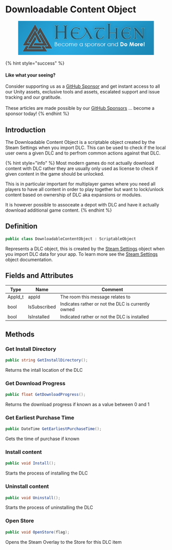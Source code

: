 # Downloadable Content Object

<figure><img src="../../../../.gitbook/assets/512x128 Sponsor Banner.png" alt="Become a sponsor and Do More"><figcaption></figcaption></figure>

{% hint style="success" %}
#### Like what your seeing?

Consider supporting us as a [GitHub Sponsor](../../../../become-a-sponsor.md) and get instant access to all our Unity assets, exclusive tools and assets, escalated support and issue tracking and our gratitude.\
\
These articles are made possible by our [GitHub Sponsors](https://github.com/sponsors/heathen-engineering) ... become a sponsor today!
{% endhint %}

## Introduction

The Downloadable Content Object is a scriptable object created by the Steam Settings when you import DLC. This can be used to check if the local user owns a given DLC and to perfrom common actions against that DLC.

{% hint style="info" %}
Most modern games do not actually download content with DLC rather they are usually only used as license to check if given content in the game should be unlocked.



This is in particular important for multiplayer games where you need all players to have all content in order to play together but want to lock/unlock content based on ownership of DLC aka expansions or modules.



It is however possible to assoceate a depot with DLC and have it actually download additional game content.
{% endhint %}

## Definition

```csharp
public class DownloadableContentObject : ScriptableObject
```

Represents a DLC object, this is created by the [Steam Settings](steam-settings/) object when you import DLC data for your app. To learn more see the [Steam Settings](steam-settings/) object documentation.

## Fields and Attributes

| Type     | Name         | Comment                                            |
| -------- | ------------ | -------------------------------------------------- |
| AppId\_t | appId        | The room this message relates to                   |
| bool     | IsSubscribed | Indicates rather or not the DLC is currently owned |
| bool     | IsInstalled  | Indicated rather or not the DLC is installed       |

## Methods

### Get Install Directory

```csharp
public string GetInstallDirectory();
```

Returns the intall location of the DLC

### Get Download Progress

```csharp
public float GetDownloadProgress();
```

Returns the download progress if known as a value between 0 and 1

### Get Earliest Purchase Time

```csharp
public DateTime GetEarliestPurchaseTime();
```

Gets the time of purchase if known

### Install content

```csharp
public void Install();
```

Starts the process of installing the DLC

### Uninstall content

```csharp
public void Uninstall();
```

Starts the process of uninstalling the DLC

### Open Store

```csharp
public void OpenStore(flag);
```

Opens the Steam Overlay to the Store for this DLC item
